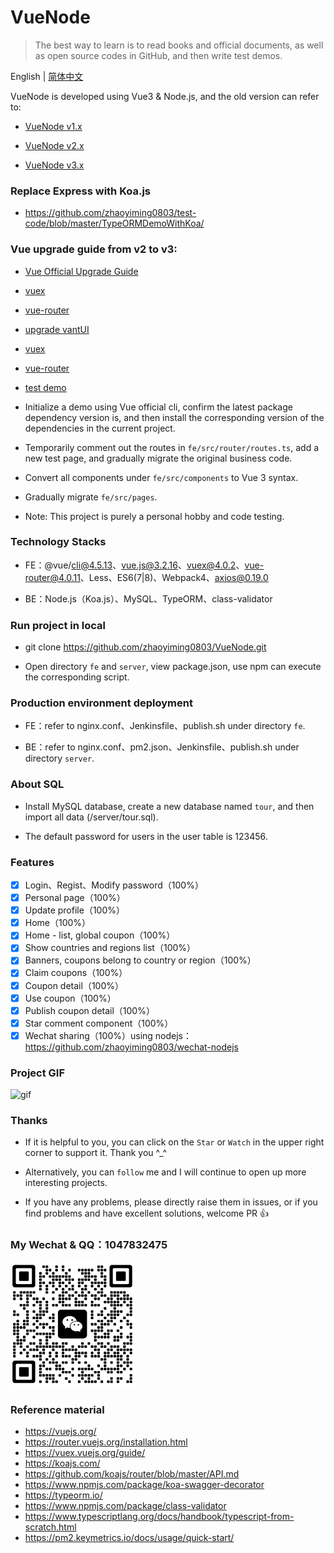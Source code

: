 # VueNode

> The best way to learn is to read books and official documents, as well as open source codes in GitHub, and then write test demos.

English | [简体中文](./README-zh_CN.md)

VueNode is developed using Vue3 & Node.js, and the old version can refer to:

- [VueNode v1.x](https://github.com/zhaoyiming0803/VueNode/tree/v1.0)

- [VueNode v2.x](https://github.com/zhaoyiming0803/VueNode/tree/v2.2.2)
 
- [VueNode v3.x](https://github.com/zhaoyiming0803/VueNode/tree/v3.0.1)

### Replace Express with Koa.js

- https://github.com/zhaoyiming0803/test-code/blob/master/TypeORMDemoWithKoa/

### Vue upgrade guide from v2 to v3:

- [Vue Official Upgrade Guide](https://v3-migration.vuejs.org/)

- [vuex](https://next.vuex.vuejs.org/guide/)

- [vue-router](https://next.router.vuejs.org/installation.html)

- [upgrade vantUI](https://vant-contrib.gitee.io/vant/v3/#/zh-CN/migrate-from-v2)

- [vuex](https://next.vuex.vuejs.org/guide/)

- [vue-router](https://next.router.vuejs.org/installation.html)

- [test demo](https://github.com/zhaoyiming0803/vue3-webpack-demo)

- Initialize a demo using Vue official cli, confirm the latest package dependency version is, and then install the corresponding version of the dependencies in the current project.

- Temporarily comment out the routes in `fe/src/router/routes.ts`, add a new test page, and gradually migrate the original business code.

- Convert all components under `fe/src/components` to Vue 3 syntax.

- Gradually migrate `fe/src/pages`.

- Note: This project is purely a personal hobby and code testing.

### Technology Stacks

- FE：@vue/cli@4.5.13、vue.js@3.2.16、vuex@4.0.2、vue-router@4.0.11、Less、ES6(7|8)、Webpack4、axios@0.19.0

- BE：Node.js（Koa.js）、MySQL、TypeORM、class-validator

### Run project in local

 - git clone https://github.com/zhaoyiming0803/VueNode.git

 - Open directory `fe` and `server`, view package.json, use npm can execute the corresponding script.

### Production environment deployment

- FE：refer to nginx.conf、Jenkinsfile、publish.sh under directory `fe`.

- BE：refer to nginx.conf、pm2.json、Jenkinsfile、publish.sh under directory `server`.

### About SQL

 - Install MySQL database, create a new database named `tour`, and then import all data (/server/tour.sql).

 - The default password for users in the user table is 123456.

### Features

- [x] Login、Regist、Modify password（100%）
- [x] Personal page（100%）
- [x] Update profile（100%）
- [x] Home（100%）
- [x] Home - list, global coupon（100%）
- [x] Show countries and regions list（100%）
- [x] Banners, coupons belong to country or region（100%）
- [x] Claim coupons（100%）
- [x] Coupon detail（100%）
- [x] Use coupon（100%）
- [x] Publish coupon detail（100%）
- [x] Star comment component（100%）
- [x] Wechat sharing（100%）using nodejs：https://github.com/zhaoyiming0803/wechat-nodejs

### Project GIF

![gif](https://github.com/zhaoyiming0803/VueNode/blob/v1.0/project.gif?raw=true)

### Thanks

- If it is helpful to you, you can click on the `Star` or `Watch` in the upper right corner to support it. Thank you ^_^

- Alternatively, you can `follow` me and I will continue to open up more interesting projects.

- If you have any problems, please directly raise them in issues, or if you find problems and have excellent solutions, welcome PR 👍

### My Wechat & QQ：1047832475

<img src="https://github.com/zhaoyiming0803/zhaoyiming0803/raw/master/wechat.jpeg" width="200" height="200">

### Reference material

- https://vuejs.org/
- https://router.vuejs.org/installation.html
- https://vuex.vuejs.org/guide/
- https://koajs.com/
- https://github.com/koajs/router/blob/master/API.md
- https://www.npmjs.com/package/koa-swagger-decorator
- https://typeorm.io/
- https://www.npmjs.com/package/class-validator
- https://www.typescriptlang.org/docs/handbook/typescript-from-scratch.html
- https://pm2.keymetrics.io/docs/usage/quick-start/
